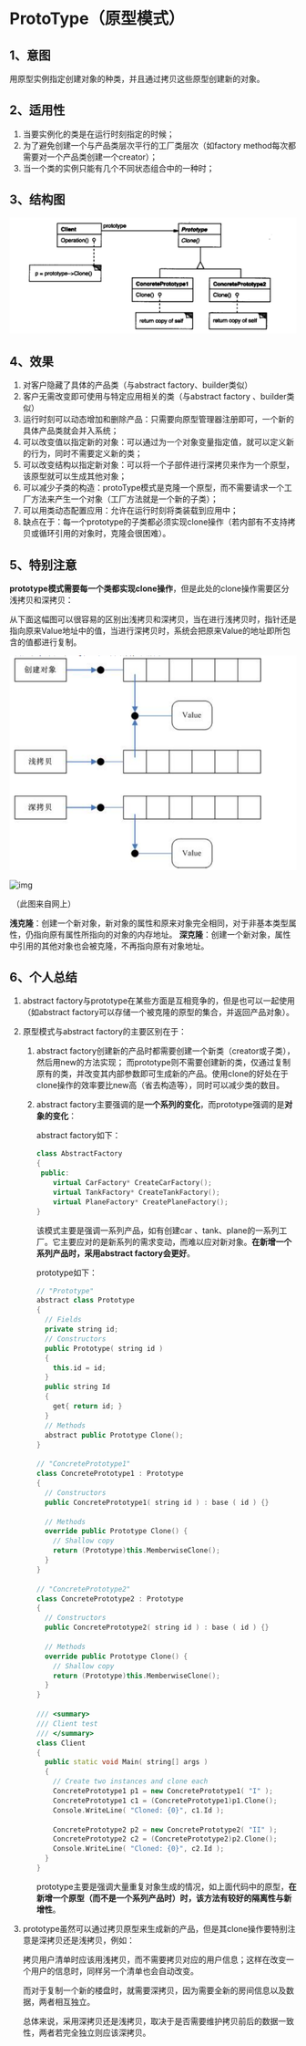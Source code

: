 # ProtoType（原型模式）

## 1、意图

用原型实例指定创建对象的种类，并且通过拷贝这些原型创建新的对象。

## 2、适用性

1. 当要实例化的类是在运行时刻指定的时候；
2. 为了避免创建一个与产品类层次平行的工厂类层次（如factory method每次都需要对一个产品类创建一个creator）；
3. 当一个类的实例只能有几个不同状态组合中的一种时；

## 3、结构图

![builder](/screenshot/prototype.PNG)

## 4、效果

1. 对客户隐藏了具体的产品类（与abstract factory、builder类似）
2. 客户无需改变即可使用与特定应用相关的类（与abstract factory 、builder类似）
3. 运行时刻可以动态增加和删除产品：只需要向原型管理器注册即可，一个新的具体产品类就会并入系统；
4. 可以改变值以指定新的对象：可以通过为一个对象变量指定值，就可以定义新的行为，同时不需要定义新的类；
5. 可以改变结构以指定新对象：可以将一个子部件进行深拷贝来作为一个原型，该原型就可以生成其他对象；
6. 可以减少子类的构造：protoType模式是克隆一个原型，而不需要请求一个工厂方法来产生一个对象（工厂方法就是一个新的子类）；
7. 可以用类动态配置应用：允许在运行时刻将类装载到应用中；
8. 缺点在于：每一个prototype的子类都必须实现clone操作（若内部有不支持拷贝或循环引用的对象时，克隆会很困难）。

## 5、特别注意

**prototype模式需要每一个类都实现clone操作**，但是此处的clone操作需要区分浅拷贝和深拷贝：

​        从下面这幅图可以很容易的区别出浅拷贝和深拷贝，当在进行浅拷贝时，指针还是指向原来Value地址中的值，当进行深拷贝时，系统会把原来Value的地址即所包含的值都进行复制。

![clone](/screenshot/prototype_clone.PNG)

![img](https://images.cnblogs.com/cnblogs_com/feipeng/Pic014.jpg)

​                                                               （此图来自网上）

**浅克隆**：创建一个新对象，新对象的属性和原来对象完全相同，对于非基本类型属性，仍指向原有属性所指向的对象的内存地址。
**深克隆**：创建一个新对象，属性中引用的其他对象也会被克隆，不再指向原有对象地址。

## 6、个人总结 

1. abstract factory与prototype在某些方面是互相竞争的，但是也可以一起使用（如abstract factory可以存储一个被克隆的原型的集合，并返回产品对象）。

2. 原型模式与abstract factory的主要区别在于：

   1. abstract factory创建新的产品时都需要创建一个新类（creator或子类），然后用new的方法实现； 而prototype则不需要创建新的类，仅通过复制原有的类，并改变其内部参数即可生成新的产品。使用clone的好处在于clone操作的效率要比new高（省去构造等），同时可以减少类的数目。

   2. abstract factory主要强调的是**一个系列的变化**，而prototype强调的是**对象的变化**：

      abstract factory如下：

      ```c++
      class AbstractFactory
      {
       public:
          virtual CarFactory* CreateCarFactory();
          virtual TankFactory* CreateTankFactory();
          virtual PlaneFactory* CreatePlaneFactory();
      }
      ```

      该模式主要是强调一系列产品，如有创建car 、tank、plane的一系列工厂。它主要应对的是新系列的需求变动，而难以应对新对象。**在新增一个系列产品时，采用abstract factory会更好**。

      prototype如下：

      ```cpp
      // "Prototype"
      abstract class Prototype
      {
        // Fields
        private string id;
        // Constructors
        public Prototype( string id )
        {
          this.id = id;
        }
        public string Id
        {
          get{ return id; }
        }
        // Methods
        abstract public Prototype Clone();
      }
      
      // "ConcretePrototype1"
      class ConcretePrototype1 : Prototype
      {
        // Constructors
        public ConcretePrototype1( string id ) : base ( id ) {}
      
        // Methods
        override public Prototype Clone() {
          // Shallow copy
          return (Prototype)this.MemberwiseClone();
        }
      }
      
      // "ConcretePrototype2"
      class ConcretePrototype2 : Prototype
      {
        // Constructors
        public ConcretePrototype2( string id ) : base ( id ) {}
      
        // Methods
        override public Prototype Clone() {
          // Shallow copy
          return (Prototype)this.MemberwiseClone();
        }
      }
      
      /// <summary>
      /// Client test
      /// </summary>
      class Client
      {
        public static void Main( string[] args )
        {
          // Create two instances and clone each
          ConcretePrototype1 p1 = new ConcretePrototype1( "I" );
          ConcretePrototype1 c1 = (ConcretePrototype1)p1.Clone();
          Console.WriteLine( "Cloned: {0}", c1.Id );
      
          ConcretePrototype2 p2 = new ConcretePrototype2( "II" );
          ConcretePrototype2 c2 = (ConcretePrototype2)p2.Clone();
          Console.WriteLine( "Cloned: {0}", c2.Id );
        }
      }
      ```

      prototype主要是强调大量重复对象生成的情况，如上面代码中的原型，**在新增一个原型（而不是一个系列产品时）时，该方法有较好的隔离性与新增性**。

3. prototype虽然可以通过拷贝原型来生成新的产品，但是其clone操作要特别注意是深拷贝还是浅拷贝，例如：

   拷贝用户清单时应该用浅拷贝，而不需要拷贝对应的用户信息；这样在改变一个用户的信息时，同样另一个清单也会自动改变。

   而对于复制一个新的楼盘时，就需要深拷贝，因为需要全新的房间信息以及数据，两者相互独立。

   总体来说，采用深拷贝还是浅拷贝，取决于是否需要维护拷贝前后的数据一致性，两者若完全独立则应该深拷贝。
